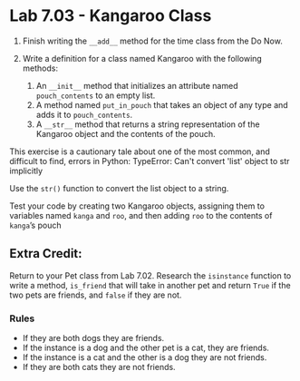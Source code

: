 # Lab 7.03 - Kangaroo Class

1. Finish writing the `__add__` method for the time class from the Do Now. 

2. Write a definition for a class named Kangaroo with the following methods:

	1. An `__init__` method that initializes an attribute named `pouch_contents` to an empty list.
	2. A method named `put_in_pouch` that takes an object of any type and adds it to `pouch_contents`.
	3. A `__str__` method that returns a string representation of the Kangaroo object and the contents of the pouch.

This exercise is a cautionary tale about one of the most common, and difficult to find, errors in Python:
	TypeError: Can't convert 'list' object to str implicitly

Use the `str()` function to convert the list object to a string.

Test your code by creating two Kangaroo objects, assigning them to variables named `kanga` and `roo`, and then adding `roo` to the contents of `kanga`’s pouch

## Extra Credit: 
Return to your Pet class from Lab 7.02. Research the `isinstance` function to write a method, `is_friend` that will take in another pet and return `True` if the two pets are friends, and `false` if they are not. 

### Rules
* If they are both dogs they are friends. 
* If the instance is a dog and the other pet is a cat, they are friends. 
* If the instance is a cat and the other is a dog they are not friends. 
* If they are both cats they are not friends. 
